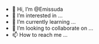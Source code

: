 - 👋 Hi, I’m @Emissuda
- 👀 I’m interested in ...
- 🌱 I’m currently learning ...
- 💞️ I’m looking to collaborate on ...
- 📫 How to reach me ...

<!---
Emissuda/Emissuda is a ✨ special ✨ repository because its `README.md` (this file) appears on your GitHub profile.
You can click the Preview link to take a look at your changes.
--->
